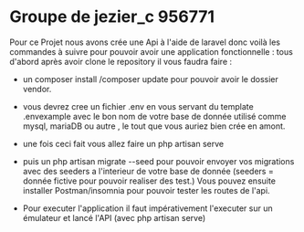 # Groupe de jezier_c 956771

Pour ce Projet nous avons crée une Api  à l'aide de laravel donc voilà les commandes à suivre pour pouvoir avoir une application fonctionnelle :
tous d'abord après avoir clone le repository il vous faudra faire :
-   un composer install /composer update pour pouvoir avoir le dossier vendor. 
-   vous devrez cree un fichier .env en vous servant du template .envexample avec le bon nom de votre base de donnée utilisé comme mysql, mariaDB ou autre , le tout que vous auriez bien crée en amont.

-   une fois ceci fait vous allez faire un php artisan serve 
-   puis un php artisan migrate --seed pour pouvoir envoyer vos migrations avec des seeders a l'interieur de votre base de donnée (seeders = donnée fictive pour pouvoir realiser des test.)
Vous pouvez ensuite installer Postman/insomnia pour pouvoir tester les routes de l'api.

- Pour executer l'application il faut impérativement l'executer sur un émulateur et lancé l'API (avec php artisan serve) 
